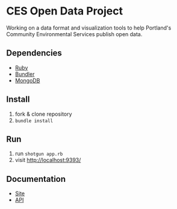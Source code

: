 # CES Open Data Project
Working on a data format and visualization tools to help Portland's Community Environmental Services publish open data.

## Dependencies
* [Ruby](https://www.ruby-lang.org/en/installation/)
* [Bundler](http://bundler.io/)
* [MongoDB](http://docs.mongodb.org/manual/installation/)

## Install
1. fork & clone repository
1. `bundle install`

## Run
1. run `shotgun app.rb`
2. visit [http://localhost:9393/](http://localhost:9393/)

## Documentation
* [Site](docs/site.md)
* [API](docs/api.md)